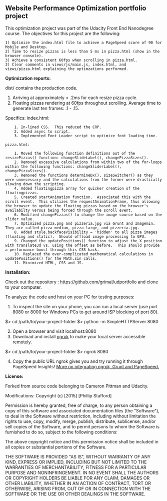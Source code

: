 ## Website Performance Optimization portfolio project

This optimization project was part of the Udacity Front End Nanodegree course.  The objectives for this project are the following:

	1) Optimize the index.html file to achieve a PageSpeed score of 90 for Mobile and Desktop.
	2) Time to resize pizzas is less than 5 ms in pizza.html (show in the browser console).
	3) Achieve a consistent 60fps when scrolling in pizza.html.
	3) Clear comments in views/js/main.js, index.html, and views/pizza.html explaining the optimzations performed.

**Optimization reports:**

dist/ contains the production code.

1. Arriving at approximately < .2ms for each resize pizza cycle.
2. Floating pizzas rendering at 60fps throughout scrolling. Average time to generate last ten frames: .1 - .15.

  Specifics:
	index.html:

		1. In-lined CSS.  This reduced the CRP.
		2. Added async to script.
		3. Implemented Font Loader script to optimize font loading time.

	pizza.html:

		1. Moved the following function definitions out of the resizePizzas() function: changeSlideLabel(), changePizzaSizes().
		2. Removed excessive calculations from within two of the for-loops within the following functions: changeSliderLabel(), changePizzaSizes().
		3. Removed the functions determineDx(), sizeSwitcher() as they were unnecessary and the calculations from the former were drastically slowing down the scripting.
		4. Added floatingpizza array for quicker creation of the floatingpizzas.
		5. Created startAnimation function.  Associated this with the scroll event.  This utilizes the requestAnimationFrame, thus allowing the browser to update the floating pizzas based on the browser's availabilty versus being forced through the scroll event.
		6. Modified changePizzas() to change the image source based on the slider value.
		7. Optimized pizza.png and pizzeria.jpg via Grunt and Imagemin.  They are called pizza-medium, pizza-large, and pizzeria.jpg.
		8. Added style.backfaceVisibility = 'hidden' to all pizza images (floating and static).  Should offload image processing to GPU.
		9. Changed the updatePositions() function to adjust the X position with translate3d vs. using the offset as before.  This should provide a performance boost through this CSS hack.
		10. Replaced the over-complicated mathematical calculations in updatePositions() for the Math.sin calls.
		11. Minimized HTML, CSS and JS.


**Installation:**

Check out the repository : https://github.com/grimal/udportfolio and clone to your computer.

To analyze the code and host on your PC for testing purposes:

1. To inspect the site on your phone, you can run a local server (use port 8080 or 8000 for Windows PCs to get around ISP blocking of port 80).

  $> cd /path/to/your-project-folder
  $> python -m SimpleHTTPServer 8080

2. Open a browser and visit localhost:8080
3. Download and install [ngrok](https://ngrok.com/) to make your local server accessible remotely.

  $> cd /path/to/your-project-folder
  $> ngrok 8080

4. Copy the public URL ngrok gives you and try running it through PageSpeed Insights! [More on integrating ngrok, Grunt and PageSpeed.](http://www.jamescryer.com/2014/06/12/grunt-pagespeed-and-ngrok-locally-testing/)

**License:**

Forked from source code belonging to Cameron Pittman and Udacity.

Modifications:
Copyright (c) [2015] [Phillip Stafford]

Permission is hereby granted, free of charge, to any person obtaining a copy
of this software and associated documentation files (the "Software"), to deal
in the Software without restriction, including without limitation the rights
to use, copy, modify, merge, publish, distribute, sublicense, and/or sell
copies of the Software, and to permit persons to whom the Software is
furnished to do so, subject to the following conditions:

The above copyright notice and this permission notice shall be included in all
copies or substantial portions of the Software.

THE SOFTWARE IS PROVIDED "AS IS", WITHOUT WARRANTY OF ANY KIND, EXPRESS OR
IMPLIED, INCLUDING BUT NOT LIMITED TO THE WARRANTIES OF MERCHANTABILITY,
FITNESS FOR A PARTICULAR PURPOSE AND NONINFRINGEMENT. IN NO EVENT SHALL THE
AUTHORS OR COPYRIGHT HOLDERS BE LIABLE FOR ANY CLAIM, DAMAGES OR OTHER
LIABILITY, WHETHER IN AN ACTION OF CONTRACT, TORT OR OTHERWISE, ARISING FROM,
OUT OF OR IN CONNECTION WITH THE SOFTWARE OR THE USE OR OTHER DEALINGS IN THE
SOFTWARE.